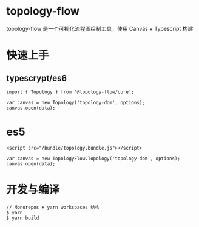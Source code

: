 # topology-flow

topology-flow 是一个可视化流程图绘制工具，使用 Canvas + Typescript 构建


# 快速上手

## typescrypt/es6

```
import { Topology } from '@topology-flow/core';

var canvas = new Topology('topology-dom', options);
canvas.open(data);

```

# es5

```
<script src="/bundle/topology.bundle.js"></script>

var canvas = new TopologyFlow.Topology('topology-dom', options);
canvas.open(data);

```

# 开发与编译

```
// Monorepos + yarn workspaces 结构
$ yarn
$ yarn build
```
